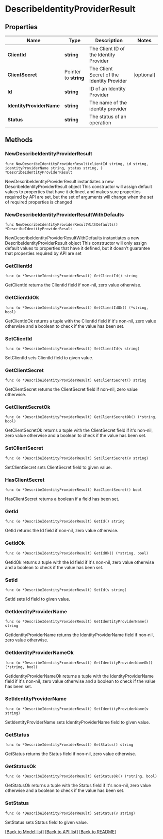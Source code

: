 # DescribeIdentityProviderResult

## Properties

Name | Type | Description | Notes
------------ | ------------- | ------------- | -------------
**ClientId** | **string** | The Client ID of the Identity Provider | 
**ClientSecret** | Pointer to **string** | The Client Secret of the Identity Provider | [optional] 
**Id** | **string** | ID of an Identity Provider | 
**IdentityProviderName** | **string** | The name of the identity provider | 
**Status** | **string** | The status of an operation | 

## Methods

### NewDescribeIdentityProviderResult

`func NewDescribeIdentityProviderResult(clientId string, id string, identityProviderName string, status string, ) *DescribeIdentityProviderResult`

NewDescribeIdentityProviderResult instantiates a new DescribeIdentityProviderResult object
This constructor will assign default values to properties that have it defined,
and makes sure properties required by API are set, but the set of arguments
will change when the set of required properties is changed

### NewDescribeIdentityProviderResultWithDefaults

`func NewDescribeIdentityProviderResultWithDefaults() *DescribeIdentityProviderResult`

NewDescribeIdentityProviderResultWithDefaults instantiates a new DescribeIdentityProviderResult object
This constructor will only assign default values to properties that have it defined,
but it doesn't guarantee that properties required by API are set

### GetClientId

`func (o *DescribeIdentityProviderResult) GetClientId() string`

GetClientId returns the ClientId field if non-nil, zero value otherwise.

### GetClientIdOk

`func (o *DescribeIdentityProviderResult) GetClientIdOk() (*string, bool)`

GetClientIdOk returns a tuple with the ClientId field if it's non-nil, zero value otherwise
and a boolean to check if the value has been set.

### SetClientId

`func (o *DescribeIdentityProviderResult) SetClientId(v string)`

SetClientId sets ClientId field to given value.


### GetClientSecret

`func (o *DescribeIdentityProviderResult) GetClientSecret() string`

GetClientSecret returns the ClientSecret field if non-nil, zero value otherwise.

### GetClientSecretOk

`func (o *DescribeIdentityProviderResult) GetClientSecretOk() (*string, bool)`

GetClientSecretOk returns a tuple with the ClientSecret field if it's non-nil, zero value otherwise
and a boolean to check if the value has been set.

### SetClientSecret

`func (o *DescribeIdentityProviderResult) SetClientSecret(v string)`

SetClientSecret sets ClientSecret field to given value.

### HasClientSecret

`func (o *DescribeIdentityProviderResult) HasClientSecret() bool`

HasClientSecret returns a boolean if a field has been set.

### GetId

`func (o *DescribeIdentityProviderResult) GetId() string`

GetId returns the Id field if non-nil, zero value otherwise.

### GetIdOk

`func (o *DescribeIdentityProviderResult) GetIdOk() (*string, bool)`

GetIdOk returns a tuple with the Id field if it's non-nil, zero value otherwise
and a boolean to check if the value has been set.

### SetId

`func (o *DescribeIdentityProviderResult) SetId(v string)`

SetId sets Id field to given value.


### GetIdentityProviderName

`func (o *DescribeIdentityProviderResult) GetIdentityProviderName() string`

GetIdentityProviderName returns the IdentityProviderName field if non-nil, zero value otherwise.

### GetIdentityProviderNameOk

`func (o *DescribeIdentityProviderResult) GetIdentityProviderNameOk() (*string, bool)`

GetIdentityProviderNameOk returns a tuple with the IdentityProviderName field if it's non-nil, zero value otherwise
and a boolean to check if the value has been set.

### SetIdentityProviderName

`func (o *DescribeIdentityProviderResult) SetIdentityProviderName(v string)`

SetIdentityProviderName sets IdentityProviderName field to given value.


### GetStatus

`func (o *DescribeIdentityProviderResult) GetStatus() string`

GetStatus returns the Status field if non-nil, zero value otherwise.

### GetStatusOk

`func (o *DescribeIdentityProviderResult) GetStatusOk() (*string, bool)`

GetStatusOk returns a tuple with the Status field if it's non-nil, zero value otherwise
and a boolean to check if the value has been set.

### SetStatus

`func (o *DescribeIdentityProviderResult) SetStatus(v string)`

SetStatus sets Status field to given value.



[[Back to Model list]](../README.md#documentation-for-models) [[Back to API list]](../README.md#documentation-for-api-endpoints) [[Back to README]](../README.md)


